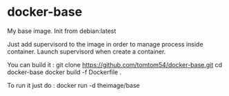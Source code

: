 # docker-base

My base image. 
Init from debian:latest

Just add supervisord to the image in order to manage process inside container. 
Launch supervisord when create a container. 

You can build it :
git clone https://github.com/tomtom54/docker-base.git
cd docker-base
docker build -f Dockerfile . 

To run it just do :
docker run -d theimage/base
